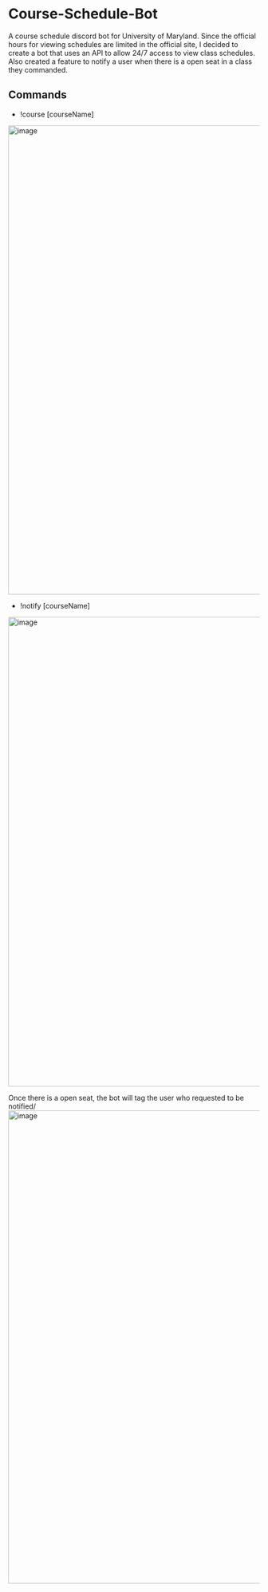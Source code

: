 # Course-Schedule-Bot
A course schedule discord bot for University of Maryland. Since the official hours for viewing schedules are limited in the official site, I decided to create a bot that uses an API to allow 24/7 access to view class schedules. Also created a feature to notify a user when there is a open seat in a class they commanded. 

## Commands
* !course [courseName]
<img width="941" alt="image" src="https://user-images.githubusercontent.com/67920321/172975191-bb510aac-e35d-4325-bd21-fcfe9ff9af56.png">

* !notify [courseName]
<img width="942" alt="image" src="https://user-images.githubusercontent.com/67920321/172975237-1114ab90-66ed-47f5-8227-5f19ed9e543b.png">

Once there is a open seat, the bot will tag the user who requested to be notified/
<img width="949" alt="image" src="https://user-images.githubusercontent.com/67920321/172975348-4315ffac-874a-480a-8468-88a3d6d07d41.png">
